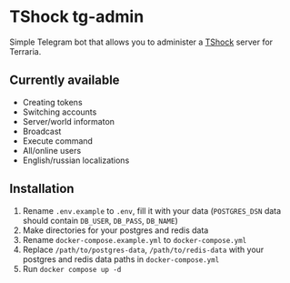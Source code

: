 # TShock tg-admin
Simple Telegram bot that allows you to administer a [TShock](https://github.com/Pryaxis/TShock) server for Terraria.

## Currently available
- Creating tokens
- Switching accounts
- Server/world informaton
- Broadcast
- Execute command
- All/online users
- English/russian localizations

## Installation
1. Rename `.env.example` to `.env`, fill it with your data (`POSTGRES_DSN` data should contain `DB_USER`, `DB_PASS`, `DB_NAME`)
2. Make directories for your postgres and redis data
3. Rename `docker-compose.example.yml` to `docker-compose.yml`
4. Replace `/path/to/postgres-data`, `/path/to/redis-data` with your postgres and redis data paths in `docker-compose.yml`
5. Run `docker compose up -d`
